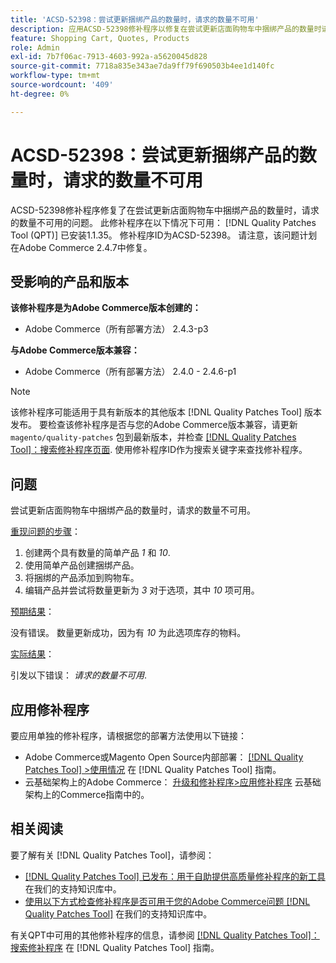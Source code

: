 ```yaml
---
title: 'ACSD-52398：尝试更新捆绑产品的数量时，请求的数量不可用'
description: 应用ACSD-52398修补程序以修复在尝试更新店面购物车中捆绑产品的数量时请求数量不可用的Adobe Commerce问题。
feature: Shopping Cart, Quotes, Products
role: Admin
exl-id: 7b7f06ac-7913-4603-992a-a5620045d828
source-git-commit: 7718a835e343ae7da9ff79f690503b4ee1d140fc
workflow-type: tm+mt
source-wordcount: '409'
ht-degree: 0%

---
```


# ACSD-52398：尝试更新捆绑产品的数量时，请求的数量不可用

ACSD-52398修补程序修复了在尝试更新店面购物车中捆绑产品的数量时，请求的数量不可用的问题。 此修补程序在以下情况下可用： [!DNL Quality Patches Tool (QPT)] 已安装1.1.35。 修补程序ID为ACSD-52398。 请注意，该问题计划在Adobe Commerce 2.4.7中修复。

## 受影响的产品和版本

**该修补程序是为Adobe Commerce版本创建的：**

* Adobe Commerce（所有部署方法） 2.4.3-p3

**与Adobe Commerce版本兼容：**

* Adobe Commerce（所有部署方法） 2.4.0 - 2.4.6-p1

>[!NOTE]
>
>该修补程序可能适用于具有新版本的其他版本 [!DNL Quality Patches Tool] 版本发布。 要检查该修补程序是否与您的Adobe Commerce版本兼容，请更新 `magento/quality-patches` 包到最新版本，并检查 [[!DNL Quality Patches Tool]：搜索修补程序页面](https://experienceleague.adobe.com/tools/commerce-quality-patches/index.html). 使用修补程序ID作为搜索关键字来查找修补程序。

## 问题

尝试更新店面购物车中捆绑产品的数量时，请求的数量不可用。

<u>重现问题的步骤</u>：

1. 创建两个具有数量的简单产品 *1* 和 *10*.
1. 使用简单产品创建捆绑产品。
1. 将捆绑的产品添加到购物车。
1. 编辑产品并尝试将数量更新为 *3* 对于选项，其中 *10* 项可用。

<u>预期结果</u>：

没有错误。 数量更新成功，因为有 *10* 为此选项库存的物料。

<u>实际结果</u>：

引发以下错误： *请求的数量不可用*.

## 应用修补程序

要应用单独的修补程序，请根据您的部署方法使用以下链接：

* Adobe Commerce或Magento Open Source内部部署： [[!DNL Quality Patches Tool] >使用情况](https://experienceleague.adobe.com/docs/commerce-operations/tools/quality-patches-tool/usage.html) 在 [!DNL Quality Patches Tool] 指南。
* 云基础架构上的Adobe Commerce： [升级和修补程序>应用修补程序](https://experienceleague.adobe.com/docs/commerce-cloud-service/user-guide/develop/upgrade/apply-patches.html) 云基础架构上的Commerce指南中的。

## 相关阅读

要了解有关 [!DNL Quality Patches Tool]，请参阅：

* [[!DNL Quality Patches Tool] 已发布：用于自助提供高质量修补程序的新工具](/help/announcements/adobe-commerce-announcements/magento-quality-patches-released-new-tool-to-self-serve-quality-patches.md) 在我们的支持知识库中。
* [使用以下方式检查修补程序是否可用于您的Adobe Commerce问题 [!DNL Quality Patches Tool]](/help/support-tools/patches-available-in-qpt-tool/check-patch-for-magento-issue-with-magento-quality-patches.md) 在我们的支持知识库中。

有关QPT中可用的其他修补程序的信息，请参阅 [[!DNL Quality Patches Tool]：搜索修补程序](https://experienceleague.adobe.com/tools/commerce-quality-patches/index.html) 在 [!DNL Quality Patches Tool] 指南。
